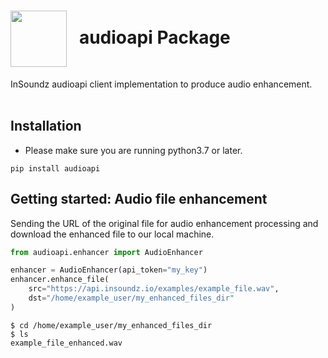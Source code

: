 <h1><img align="center" height="90" src="https://drive.google.com/uc?export=view&id=1b1DHDNsl_XGjtU_AK1QR9q_lSo3iLQ4x"> &nbsp; audioapi Package</h1>
InSoundz audioapi client implementation to produce audio enhancement.
<br />
<br />

## Installation
- Please make sure you are running python3.7 or later.
```console
pip install audioapi
```

## Getting started: Audio file enhancement
Sending the URL of the original file for audio enhancement processing and download the enhanced file to our local machine.

```python
from audioapi.enhancer import AudioEnhancer

enhancer = AudioEnhancer(api_token="my_key")
enhancer.enhance_file(
    src="https://api.insoundz.io/examples/example_file.wav", 
    dst="/home/example_user/my_enhanced_files_dir"
)
```

```console
$ cd /home/example_user/my_enhanced_files_dir
$ ls
example_file_enhanced.wav
```
